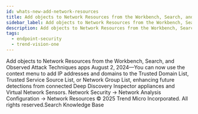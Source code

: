 ```yaml
---
id: whats-new-add-network-resources
title: Add objects to Network Resources from the Workbench, Search, and Observed Attack Techniques apps
sidebar_label: Add objects to Network Resources from the Workbench, Search, and Observed Attack Techniques apps
description: Add objects to Network Resources from the Workbench, Search, and Observed Attack Techniques apps
tags:
  - endpoint-security
  - trend-vision-one
---
```


 Add objects to Network Resources from the Workbench, Search, and Observed Attack Techniques apps August 2, 2024—You can now use the context menu to add IP addresses and domains to the Trusted Domain List, Trusted Service Source List, or Network Group List, enhancing future detections from connected Deep Discovery Inspector appliances and Virtual Network Sensors. Network Security → Network Analysis Configuration → Network Resources © 2025 Trend Micro Incorporated. All rights reserved.Search Knowledge Base